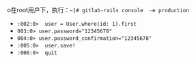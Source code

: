 o在root用户下，执行：`~]# gitlab-rails console  -e production`
- `:002:0>  user = User.where(id: 1).first`
- `003:0> user.password="12345678"`
- `004:0> user.password_confirmation="12345678"`
- `:005:0>  user.save!`
- `:006:0>  quit`
